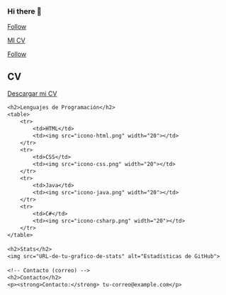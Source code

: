 ### Hi there 👋

<a href="https://github.com/cuevas69" class="btn btn-sm btn-outline-secondary">Follow</a>

[MI CV](Andres_Cuevas_Rodriguez_CV.pdf)


<a href="https://github.com/tu-usuario" class="btn btn-sm btn-outline-secondary">Follow</a>


<h2>CV</h2>
<p><a href="nombre-del-archivo.pdf">Descargar mi CV</a></p>


    <h2>Lenguajes de Programación</h2>
    <table>
        <tr>
            <td>HTML</td>
            <td><img src="icono-html.png" width="20"></td>
        </tr>
        <tr>
            <td>CSS</td>
            <td><img src="icono-css.png" width="20"></td>
        </tr>
        <tr>
            <td>Java</td>
            <td><img src="icono-java.png" width="20"></td>
        </tr>
        <tr>
            <td>C#</td>
            <td><img src="icono-csharp.png" width="20"></td>
        </tr>
    </table>

    <h2>Stats</h2>
    <img src="URL-de-tu-grafico-de-stats" alt="Estadísticas de GitHub">

    <!-- Contacto (correo) -->
    <h2>Contacto</h2>
    <p><strong>Contacto:</strong> tu-correo@example.com</p>
